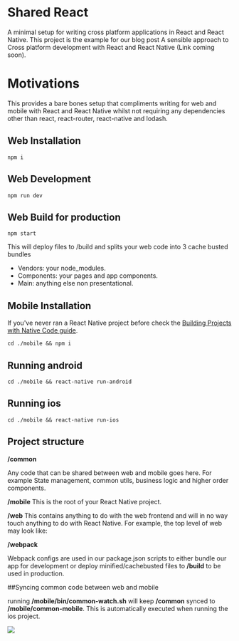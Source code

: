 # Shared React

A minimal setup for writing cross platform applications in React and React Native. 
This project is the example for our blog post A sensible approach to Cross platform development with React and React Native (Link coming soon).

# Motivations
This provides a bare bones setup that compliments writing for web and mobile with React and React Native whilst not requiring any dependencies other than react, react-router, react-native and lodash.
## Web Installation 

``npm i``

## Web Development

```npm run dev```


## Web Build for production

```npm start```

This will deploy files to /build and splits your web code into 3 cache busted bundles
- Vendors: your node_modules.
- Components: your pages and app components.
- Main: anything else non presentational.

## Mobile Installation 
If you've never ran a React Native project before check the [Building Projects with Native Code guide](https://facebook.github.io/react-native/docs/getting-started.html).

``cd ./mobile && npm i``

## Running android 
```cd ./mobile && react-native run-android```


## Running ios 
```cd ./mobile && react-native run-ios```

## Project structure

**/common**

Any code that can be shared between web and mobile goes here.
For example State management, common utils, business logic and higher order components. 

**/mobile**
This is the root of your React Native project.
 
**/web**
This contains anything to do with the web frontend and will in no way touch anything to do with React Native. For example, the top level of web may look like: 

**/webpack**

Webpack configs are used in our package.json scripts to either bundle our app for development or deploy minified/cachebusted files to **/build** to be used in production.

##Syncing common code between web and mobile

running **/mobile/bin/common-watch.sh** will keep **/common** synced to **/mobile/common-mobile**. 
This is automatically executed when running the ios project.

<img src="http://g.recordit.co/j6A8lIxu6s.gif"/>
